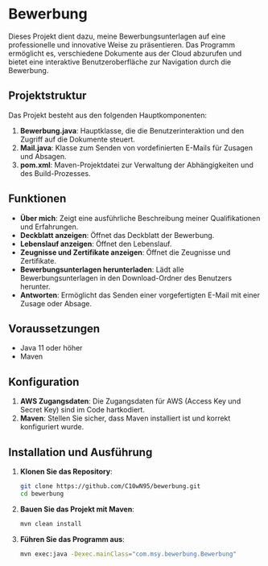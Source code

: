 
# Bewerbung

Dieses Projekt dient dazu, meine Bewerbungsunterlagen auf eine professionelle und innovative Weise zu präsentieren. Das Programm ermöglicht es, verschiedene Dokumente aus der Cloud abzurufen und bietet eine interaktive Benutzeroberfläche zur Navigation durch die Bewerbung.

## Projektstruktur

Das Projekt besteht aus den folgenden Hauptkomponenten:

1. **Bewerbung.java**: Hauptklasse, die die Benutzerinteraktion und den Zugriff auf die Dokumente steuert.
2. **Mail.java**: Klasse zum Senden von vordefinierten E-Mails für Zusagen und Absagen.
3. **pom.xml**: Maven-Projektdatei zur Verwaltung der Abhängigkeiten und des Build-Prozesses.

## Funktionen

- **Über mich**: Zeigt eine ausführliche Beschreibung meiner Qualifikationen und Erfahrungen.
- **Deckblatt anzeigen**: Öffnet das Deckblatt der Bewerbung.
- **Lebenslauf anzeigen**: Öffnet den Lebenslauf.
- **Zeugnisse und Zertifikate anzeigen**: Öffnet die Zeugnisse und Zertifikate.
- **Bewerbungsunterlagen herunterladen**: Lädt alle Bewerbungsunterlagen in den Download-Ordner des Benutzers herunter.
- **Antworten**: Ermöglicht das Senden einer vorgefertigten E-Mail mit einer Zusage oder Absage.

## Voraussetzungen

- Java 11 oder höher
- Maven

## Konfiguration

1. **AWS Zugangsdaten**: Die Zugangsdaten für AWS (Access Key und Secret Key) sind im Code hartkodiert.
2. **Maven**: Stellen Sie sicher, dass Maven installiert ist und korrekt konfiguriert wurde.

## Installation und Ausführung

1. **Klonen Sie das Repository**:
   ```sh
   git clone https://github.com/C10wN95/bewerbung.git
   cd bewerbung
   ```

2. **Bauen Sie das Projekt mit Maven**:
   ```sh
   mvn clean install
   ```

3. **Führen Sie das Programm aus**:
   ```sh
   mvn exec:java -Dexec.mainClass="com.msy.bewerbung.Bewerbung"
   ```
